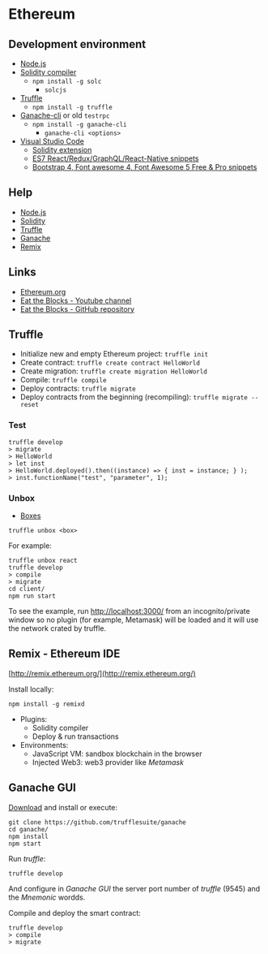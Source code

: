 # Ethereum

## Development environment
* [Node.js](https://nodejs.org/)
* [Solidity compiler](https://www.npmjs.com/package/solc)
    * `npm install -g solc`
        * `solcjs`
* [Truffle](https://www.npmjs.com/package/truffle)
    * `npm install -g truffle`
* [Ganache-cli](https://www.npmjs.com/package/ganache-cli) or old `testrpc`
    * `npm install -g ganache-cli`
        * `ganache-cli <options>`
* [Visual Studio Code](https://code.visualstudio.com/)
    * [Solidity extension](https://marketplace.visualstudio.com/items?itemName=JuanBlanco.solidity)
    * [ES7 React/Redux/GraphQL/React-Native snippets](https://marketplace.visualstudio.com/items?itemName=dsznajder.es7-react-js-snippets)
    * [Bootstrap 4, Font awesome 4, Font Awesome 5 Free & Pro snippets](https://marketplace.visualstudio.com/items?itemName=thekalinga.bootstrap4-vscode)

## Help
* [Node.js](https://nodejs.org/dist/latest-v14.x/docs/api/)
* [Solidity](https://docs.soliditylang.org/)
* [Truffle](https://www.trufflesuite.com/docs/truffle/overview)
* [Ganache](https://www.trufflesuite.com/docs/ganache/overview)
* [Remix](https://remix-ide.readthedocs.io/)

## Links
* [Ethereum.org](https://ethereum.org/en/)
* [Eat the Blocks - Youtube channel](https://www.youtube.com/channel/UCZM8XQjNOyG2ElPpEUtNasA)
* [Eat the Blocks - GitHub repository](https://github.com/jklepatch/eattheblocks)

## Truffle
* Initialize new and empty Ethereum project: `truffle init`
* Create contract: `truffle create contract HelloWorld`
* Create migration: `truffle create migration HelloWorld`
* Compile: `truffle compile`
* Deploy contracts: `truffle migrate`
* Deploy contracts from the beginning (recompiling): `truffle migrate --reset`

### Test
```
truffle develop
> migrate
> HelloWorld
> let inst
> HelloWorld.deployed().then((instance) => { inst = instance; } );
> inst.functionName("test", "parameter", 1);
```

### Unbox
* [Boxes](https://www.trufflesuite.com/boxes)
```
truffle unbox <box>
```

For example:
```
truffle unbox react
truffle develop
> compile
> migrate
cd client/
npm run start
```
To see the example, run [http://localhost:3000/](http://localhost:3000/) from an incognito/private window so no plugin (for example, Metamask) will be loaded and it will use the network crated by truffle.

## Remix - Ethereum IDE
[http://remix.ethereum.org/](http://remix.ethereum.org/)

Install locally:
```
npm install -g remixd
```

* Plugins:
    * Solidity compiler
    * Deploy & run transactions
* Environments:
    * JavaScript VM: sandbox blockchain in the browser
    * Injected Web3: web3 provider like *Metamask*

## Ganache GUI
[Download](https://www.trufflesuite.com/ganache) and install or execute:
```
git clone https://github.com/trufflesuite/ganache
cd ganache/
npm install
npm start
```

Run *truffle*:
```
truffle develop
```

And configure in *Ganache GUI* the server port number of *truffle* (9545) and the *Mnemonic* wordds.

Compile and deploy the smart contract:
```
truffle develop
> compile
> migrate
```
